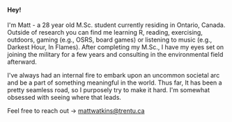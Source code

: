 #### Hey!
I'm Matt - a 28 year old M.Sc. student currently residing in Ontario, Canada. Outside of research you can find me learning R, reading, exercising, outdoors, gaming (e.g., OSRS, board games) or listening to music (e.g., Darkest Hour, In Flames). After completing my M.Sc., I have my eyes set on joining the military for a few years and consulting in the environmental field afterward. 

I've always had an internal fire to embark upon an uncommon societal arc and be a part of something meaningful in the world. Thus far, It has been a pretty seamless road, so I purposely try to make it hard. I'm somewhat obsessed with seeing where that leads.

Feel free to reach out -> mattwatkins@trentu.ca

